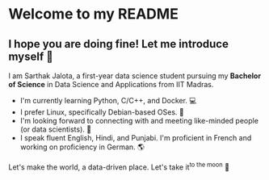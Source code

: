 # Welcome to my README
## I hope you are doing fine! Let me introduce myself 👋
I am Sarthak Jalota, a first-year data science student pursuing my **Bachelor of Science** in Data Science and Applications from IIT Madras.

- I'm currently learning Python, C/C++, and Docker. 💻
- I prefer Linux, specifically Debian-based OSes. 🤖
- I'm looking forward to connecting with and meeting like-minded people (or data scientists). 🤝
- I speak fluent English, Hindi, and Punjabi. I'm proficient in French and working on proficiency in German. 🌎

Let's make the world, a data-driven place. Let's take it<sup>to the moon</sup> 🚀
 
<!--
**SarthakJalota/SarthakJalota** is a ✨ _special_ ✨ repository because its `README.md` (this file) appears on your GitHub profile.

Here are some ideas to get you started:

- 🔭 I’m currently working on ...
- 🌱 I’m currently learning ...
- 👯 I’m looking to collaborate on ...
- 🤔 I’m looking for help with ...
- 💬 Ask me about ...
- 📫 How to reach me: ...
- 😄 Pronouns: ...
- ⚡ Fun fact: ...
-->
